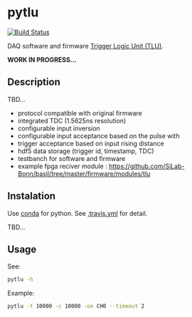 # pytlu

[![Build Status](https://travis-ci.org/SiLab-Bonn/pytlu.svg?branch=master)](https://travis-ci.org/SiLab-Bonn/pytlu)

DAQ software and firmware [Trigger Logic Unit (TLU)](https://twiki.cern.ch/twiki/bin/view/MimosaTelescope/TLU).

**WORK IN PROGRESS...** 

## Description

TBD...

- protocol compatible with original firmware 
- integrated TDC (1.5625ns resolution)
- configurable input inversion
- configurable input acceptance based on the pulse with
- trigger acceptance based on input rising distance
- hdf5 data storage (trigger id, timestamp, TDC)
- testbanch for software and firmware
- example fpga reciver module : https://github.com/SiLab-Bonn/basil/tree/master/firmware/modules/tlu

## Instalation
Use [conda](http://conda.pydata.org) for python. 
See [.travis.yml](https://github.com/SiLab-Bonn/pytlu/blob/master/.travis.yml) for detail.

TBD...

## Usage

See:
```bash
pytlu -h
```

Example:
```bash
pytlu -t 10000 -c 10000 -oe CH0 --timeout 2
```
